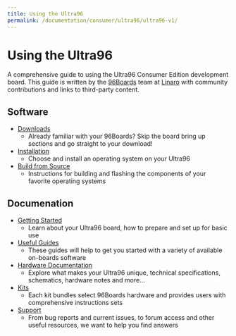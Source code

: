 ```yaml
---
title: Using the Ultra96
permalink: /documentation/consumer/ultra96/ultra96-v1/
---
```


# Using the Ultra96

A comprehensive guide to using the Ultra96 Consumer Edition development board. This guide is written by the [96Boards](https://www.96boards.org/product/ultra96/) team at [Linaro](http://www.linaro.org) with community contributions and links to third-party content.

## Software

- [Downloads](downloads/)
   - Already familiar with your 96Boards? Skip the board bring up sections and go straight to your download!
- [Installation](installation/)
   - Choose and install an operating system on your Ultra96
- [Build from Source](build/)
   - Instructions for building and flashing the components of your favorite operating systems

## Documenation

- [Getting Started](getting-started/)
   - Learn about your Ultra96 board, how to prepare and set up for basic use
- [Useful Guides](guides/)
   - These guides will help to get you started with a variety of available on-boards software
- [Hardware Documentation](hardware-docs/)
   - Explore what makes your Ultra96 unique, technical specifications, schematics, hardware notes and more...
- [Kits](kits/)
   - Each kit bundles select 96Boards hardware and provides users with comprehensive instructions sets
- [Support](support/)
   - From bug reports and current issues, to forum access and other useful resources, we want to help you find answers
